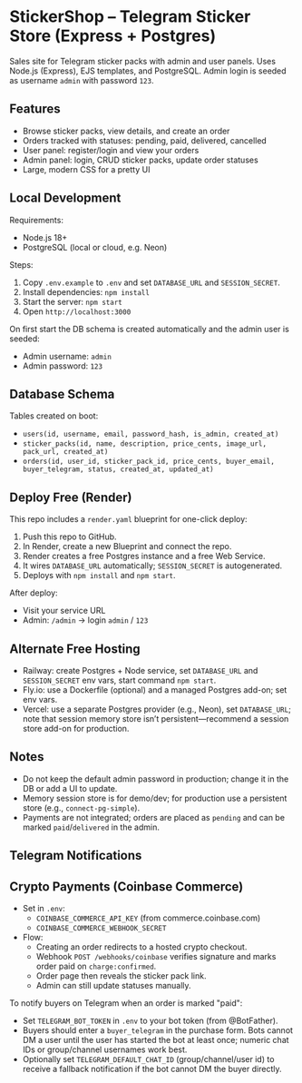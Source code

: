 # StickerShop – Telegram Sticker Store (Express + Postgres)

Sales site for Telegram sticker packs with admin and user panels. Uses Node.js (Express), EJS templates, and PostgreSQL. Admin login is seeded as username `admin` with password `123`.

## Features

- Browse sticker packs, view details, and create an order
- Orders tracked with statuses: pending, paid, delivered, cancelled
- User panel: register/login and view your orders
- Admin panel: login, CRUD sticker packs, update order statuses
- Large, modern CSS for a pretty UI

## Local Development

Requirements:
- Node.js 18+
- PostgreSQL (local or cloud, e.g. Neon)

Steps:
1. Copy `.env.example` to `.env` and set `DATABASE_URL` and `SESSION_SECRET`.
2. Install dependencies: `npm install`
3. Start the server: `npm start`
4. Open `http://localhost:3000`

On first start the DB schema is created automatically and the admin user is seeded:
- Admin username: `admin`
- Admin password: `123`

## Database Schema

Tables created on boot:
- `users(id, username, email, password_hash, is_admin, created_at)`
- `sticker_packs(id, name, description, price_cents, image_url, pack_url, created_at)`
- `orders(id, user_id, sticker_pack_id, price_cents, buyer_email, buyer_telegram, status, created_at, updated_at)`

## Deploy Free (Render)

This repo includes a `render.yaml` blueprint for one-click deploy:

1. Push this repo to GitHub.
2. In Render, create a new Blueprint and connect the repo.
3. Render creates a free Postgres instance and a free Web Service.
4. It wires `DATABASE_URL` automatically; `SESSION_SECRET` is autogenerated.
5. Deploys with `npm install` and `npm start`.

After deploy:
- Visit your service URL
- Admin: `/admin` → login `admin` / `123`

## Alternate Free Hosting

- Railway: create Postgres + Node service, set `DATABASE_URL` and `SESSION_SECRET` env vars, start command `npm start`.
- Fly.io: use a Dockerfile (optional) and a managed Postgres add-on; set env vars.
- Vercel: use a separate Postgres provider (e.g., Neon), set `DATABASE_URL`; note that session memory store isn’t persistent—recommend a session store add-on for production.

## Notes

- Do not keep the default admin password in production; change it in the DB or add a UI to update.
- Memory session store is for demo/dev; for production use a persistent store (e.g., `connect-pg-simple`).
- Payments are not integrated; orders are placed as `pending` and can be marked `paid`/`delivered` in the admin.

## Telegram Notifications

## Crypto Payments (Coinbase Commerce)

- Set in `.env`:
  - `COINBASE_COMMERCE_API_KEY` (from commerce.coinbase.com)
  - `COINBASE_COMMERCE_WEBHOOK_SECRET`
- Flow:
  - Creating an order redirects to a hosted crypto checkout.
  - Webhook `POST /webhooks/coinbase` verifies signature and marks order paid on `charge:confirmed`.
  - Order page then reveals the sticker pack link.
  - Admin can still update statuses manually.

To notify buyers on Telegram when an order is marked "paid":

- Set `TELEGRAM_BOT_TOKEN` in `.env` to your bot token (from @BotFather).
- Buyers should enter a `buyer_telegram` in the purchase form. Bots cannot DM a user until the user has started the bot at least once; numeric chat IDs or group/channel usernames work best.
- Optionally set `TELEGRAM_DEFAULT_CHAT_ID` (group/channel/user id) to receive a fallback notification if the bot cannot DM the buyer directly.
